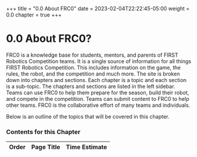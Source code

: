 +++
title = "0.0 About FRC0"
date = 2023-02-04T22:22:45-05:00
weight = 0.0
chapter = true
+++

# 0.0 About FRC0?

FRC0 is a knowledge base for students, mentors, and parents of FIRST Robotics Competition teams. It is a single source of information for all things FIRST Robotics Competition. This includes information on the game, the rules, the robot, and the competition and much more. The site is broken down into chapters and sections. Each chapter is a topic and each section is a sub-topic. The chapters and sections are listed in the left sidebar. Teams can use FRC0 to help them prepare for the season, build their robot, and compete in the competition. Teams can submit content to FRC0 to help other teams. FRC0 is the collaborative effort of many teams and individuals.

Below is an outline of the topics that will be covered in this chapter.

### Contents for this Chapter

| Order | Page Title | Time Estimate |
| --- | --- | --- |